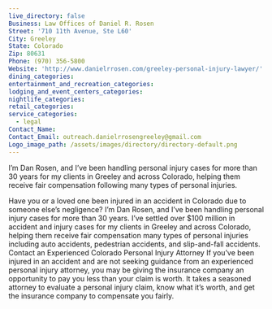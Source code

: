 ```yaml
---
live_directory: false
Business: Law Offices of Daniel R. Rosen
Street: '710 11th Avenue, Ste L60'
City: Greeley
State: Colorado
Zip: 80631
Phone: (970) 356-5800
Website: 'http://www.danielrrosen.com/greeley-personal-injury-lawyer/'
dining_categories:
entertainment_and_recreation_categories:
lodging_and_event_centers_categories:
nightlife_categories:
retail_categories:
service_categories:
  - legal
Contact_Name:
Contact_Email: outreach.danielrrosengreeley@gmail.com
Logo_image_path: /assets/images/directory/directory-default.png
---
```



I’m Dan Rosen, and I’ve been handling personal injury cases for more than 30 years for my clients in Greeley and across Colorado, helping them receive fair compensation following many types of personal injuries.

Have you or a loved one been injured in an accident in Colorado due to someone else’s negligence? I’m Dan Rosen, and I’ve been handling personal injury cases for more than 30 years. I’ve settled over $100 million in accident and injury cases for my clients in Greeley and across Colorado, helping them receive fair compensation many types of personal injuries including auto accidents, pedestrian accidents, and slip-and-fall accidents. Contact an Experienced Colorado Personal Injury Attorney If you’ve been injured in an accident and are not seeking guidance from an experienced personal injury attorney, you may be giving the insurance company an opportunity to pay you less than your claim is worth. It takes a seasoned attorney to evaluate a personal injury claim, know what it’s worth, and get the insurance company to compensate you fairly.